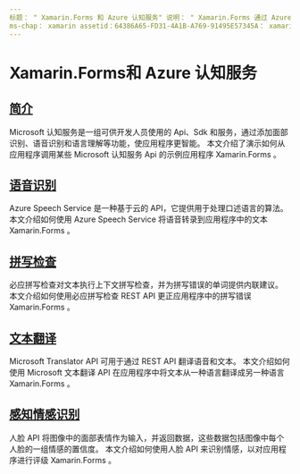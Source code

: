 ```yaml
---
标题： " Xamarin.Forms 和 Azure 认知服务" 说明： " Xamarin.Forms 通过 Azure 认知服务将智能添加到应用程序，包括语音识别、拼写检查、文本翻译和情感识别"。
ms-chap： xamarin assetid：64386A65-FD31-4A1B-A769-91495E57345A： xamarin 窗体作者： davidbritch： dabritch ms. 日期：06/27/2019 非 loc： [ Xamarin.Forms ， Xamarin.Essentials ]
---
```


# <a name="xamarinforms-and-azure-cognitive-services"></a>Xamarin.Forms和 Azure 认知服务

## <a name="introduction"></a>[简介](introduction.md)

Microsoft 认知服务是一组可供开发人员使用的 Api、Sdk 和服务，通过添加面部识别、语音识别和语言理解等功能，使应用程序更智能。 本文介绍了演示如何从应用程序调用某些 Microsoft 认知服务 Api 的示例应用程序 Xamarin.Forms 。

## <a name="speech-recognition"></a>[语音识别](speech-recognition.md)

Azure Speech Service 是一种基于云的 API，它提供用于处理口述语言的算法。 本文介绍如何使用 Azure Speech Service 将语音转录到应用程序中的文本 Xamarin.Forms 。

## <a name="spell-check"></a>[拼写检查](spell-check.md)

必应拼写检查对文本执行上下文拼写检查，并为拼写错误的单词提供内联建议。 本文介绍如何使用必应拼写检查 REST API 更正应用程序中的拼写错误 Xamarin.Forms 。

## <a name="text-translation"></a>[文本翻译](text-translation.md)

Microsoft Translator API 可用于通过 REST API 翻译语音和文本。 本文介绍如何使用 Microsoft 文本翻译 API 在应用程序中将文本从一种语言翻译成另一种语言 Xamarin.Forms 。

## <a name="perceived-emotion-recognition"></a>[感知情感识别](emotion-recognition.md)

人脸 API 将图像中的面部表情作为输入，并返回数据，这些数据包括图像中每个人脸的一组情感的置信度。 本文介绍如何使用人脸 API 来识别情感，以对应用程序进行评级 Xamarin.Forms 。

